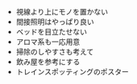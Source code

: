 * 視線より上にモノを置かない
* 間接照明はやっぱり良い
* ベッドを目立たせない
* アロマ系も一応用意
* 掃除のしやすさも考えて
* 飲み屋を参考にする
* トレインスポッティングのポスター

